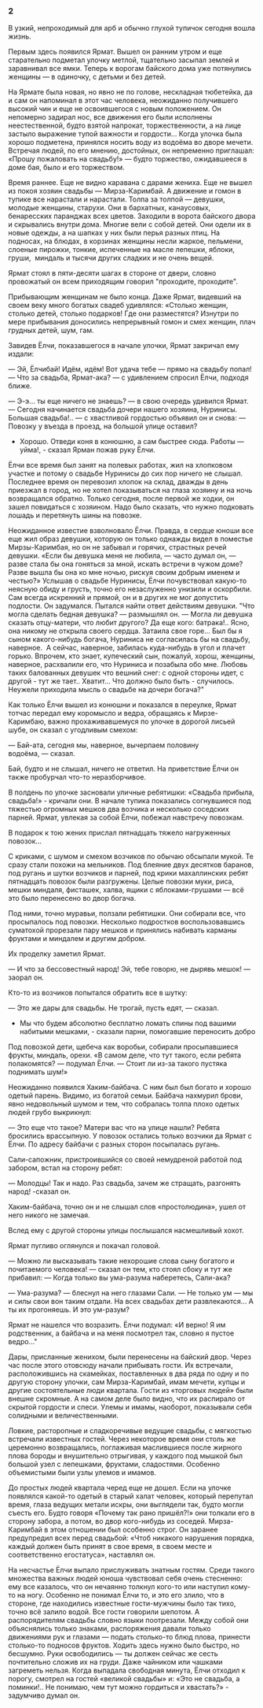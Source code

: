 ### 2

В узкий, непроходимый для арб и обычно глухой тупичок сегодня вошла жизнь.

Первым здесь появился Ярмат.
Вышел он ранним утром и еще старательно подметал улочку метлой, тщательно засыпал землей и заравнивал все ямки.
Теперь к ворогам байского дома уже потянулись женщины — в одиночку, с детьми и без детей.

На Ярмате была новая, но явно не по голове, нескладная тюбетейка, да и сам он напоминал в этот час человека, неожиданно получившего высокий чин и еще не освоившегося с новым положением.
Он непомерно задирал нос, все движения его были исполнены неестественной, будто взятой напрокат, торжественности, а на лице застыло выражение тупой важности и гордости...
Когда улочка была хорошо подметена, принялся носить воду из водоёма во дворе мечети.
Встречая людей, по его мнению, достойных, он непременно приглашал: «Прошу пожаловать на свадьбу!» — будто торжество, ожидавшееся в доме бая, было и его торжеством.

Время раннее.
Еще не видно каравана с дарами жениха.
Еще не вышел из покоя хозяин свадьбы — Мирза-Каримбай.
А движение и гомон в тупике все нарастали и нарастали.
Толпа за толпой — девушки, молодые женщины, старухи.
Они в бархатных, канаусовых, бенаресских паранджах всех цветов.
Заходили в ворота байского двора и скрывались внутри дома.
Многие вели с собой детей.
Они одели их в новые одежды, а на шапках у них были перья разных птиц.
На подносах, на блюдах, в корзинах женщины несли жаркое, пельмени, слоеные пирожки, тонкие, испеченные на масле лепешки, яблоки, груши,  миндаль и тысячи других сладких и не очень вещей.

Ярмат стоял в пяти-десяти шагах в стороне от двери, словно провожатый он всем приходящим говорил "проходите, проходите".

Прибывающим женщинам не было конца.
Даже Ярмат, видевший на своем веку много богатых свадеб удивлялся:
«Столько женщин, столько детей, столько подарков!
Где они разместятся?
Изнутри по мере прибывания доносились непрерывный гомон и смех женщин, плач грудных детей, шум, гам.

Завидев Ёлчи, показавшегося в начале улочки, Ярмат закричал ему издали:

— Эй, Ёлчибай!
Идём, идём!
Вот удача тебе — прямо на свадьбу попал!
— Что за свадьба, Ярмат-ака? — с удивлением спросил Ёлчи, подходя ближе.

— Э-э... ты еще ничего не знаешь? — в свою очередь удивился Ярмат. — Сегодня начинается свадьба дочери нашего хозяина, Нуринисы.
Большая свадьба!.. — с хвастливой гордостью объявил он и снова: — Повозку у въезда в проезд, на большой улице оставил?
- Хорошо.
Отведи коня в конюшню, а сам быстрее сюда.
Работы — уйма!, - сказал Ярман пожав руку Ёлчи.

Ёлчи все время был занят на полевых работах, жил на хлопковом участке и потому о свадьбе Нуринисы до сих пор ничего не слышал.
Последнее время он перевозил хлопок на склад, дважды в день приезжал в город, но не хотел показываться на глаза хозяину и на ночь возвращался обратно.
Только сегодня, после первой же ходки, он зашел повидаться с хозяином.
Надо было сказать, что нужно подковать лошадь и перетянуть шины на повозке.

Неожиданное известие взволновало Ёлчи.
Правда, в сердце юноши все еще жил образ девушки, которую он только однажды видел в поместье Мирзы-Каримбая, но он не забывал и горячих, страстных речей девушки.
«Если бы девушка меня не любила, — часто думал он, — разве стала бы она гоняться за мной, искать встречи в чужом доме?
Разве вышла бы она ко мне ночью, рискуя своим добрым именем и честью?» Услышав о свадьбе Нуринисы, Ёлчи почувствовал какую-то неясную обиду и грусть, точно его незаслуженно унизили и оскорбили.
Сам всегда искренний и прямой, он и в других не мог допустить подлости.
Он задумался.
Пытался найти ответ действиям девушки.
"Что могла сделать бедная девушка? — размышлял он.
— Могла ли девушка сказать отцу-матери, что любит другого?
Да еще кого: батрака!..
Ясно, она никому не открыла своего сердца.
Затаила свое горе…
Был бы я сыном какого-нибудь богача, Нуриниса не согласилась бы на свадьбу, наверное. 
А сейчас, наверное, забилась куда-нибудь в угол и плачет горько.
Впрочем, кто знает, купеческий сын, пожалуй, хорош, женщины, наверное, расхвалили его, что Нуриниса и позабыла обо мне.
Любовь таких балованных девушек что вешний снег: с одной стороны идет, с другой - тут же тает..
Хватит...
Что должно было быть - случилось.
Неужели приходила мысль о свадьбе на дочери богача?"

Как только Ёлчи вышел из конюшни и показался в переулке, Ярмат тотчас передал ему коромысло и ведра, обращаясь к Мирзе-Каримбаю, важно прохаживавшемуся по улочке в дорогой лисьей шубе, он сказал с угодливым смехом:

— Бай-ата, сегодня мы, наверное, вычерпаем половину водоёма, — сказал.

Бай, будто и не слышал, ничего не ответил.
На приветствие Ёлчи он также пробурчал что-то неразборчивое.

В полдень по улочке засновали уличные ребятишки:
«Свадьба прибыла, свадьба!» - кричали они.
В начале тупика показались согнувшиеся под тяжестью огромных мешков два возчика и несколько соседских парней.
Ярмат, увлекая за собой Ёлчи, побежал навстречу повозкам.

В подарок к тою жених прислал пятнадцать тяжело нагруженных повозок…

С криками, с шумом и смехом возчиков по обычаю обсыпали мукой.
Те сразу стали похожи на мельников.
Под блеяние двух десятков баранов, под ругань и шутки возчиков и парней, под крики махаллинских ребят пятнадцать повозок были разгружены.
Целые повозки муки, риса, мешки миндаля, фисташек, халва, ящики с яблоками-грушами — всё это было перенесено во двор богача.

Под ними, точно муравьи, ползали ребятишки.
Они собирали все, что просыпалось под повозки.
Несколько подростков воспользовавшись суматохой прорезали пару мешков и принялись набивать карманы фруктами и миндалем и другим добром.

Их проделку заметил Ярмат.

— И что за бессовестный народ!
Эй, тебе говорю, не дырявь мешок! — заорал он.

Кто-то из возчиков попытался обратить все в шутку:

— Это же дары для свадьбы.
Не трогай, пусть едят, — сказал.

- Мы что будем абсолютно бесплатно ломать спины под вашими набитыми мешками, - сказали парни, помогавшие переносить добро

Под повозкой дети, щебеча как воробьи, собирали просыпавшиеся фрукты, миндаль, орехи.
«В самом деле, что тут такого, если ребята полакомятся? — подумал Ёлчи. — Стоит ли из-за такого пустяка поднимать шум!»

Неожиданно появился Хаким-байбача.
С ним был был богато и хорошо одетый парень.
Видимо, из богатой семьи.
Байбача нахмурил брови, явно недовольный шумом и тем, что собралась толпа плохо одетых людей грубо выкрикнул:

— Это еще что такое?
Матери вас что на улице нашли?
Ребята бросились врассыпную.
У повозок остались только возчики да Ярмат с Ёлчи.
По адресу байбачи с разных сторон посыпалась ругань.

Сали-сапожник, пристроившийся со своей немудреной работой под забором, встал на сторону ребят:

— Молодцы!
Так и надо.
Раз свадьба, зачем же стращать, разгонять народ! -сказал он.

Хаким-байбача, точно он и не слышал слов «простолюдина», ушел от него никого не замечая.

Вслед ему с другой стороны улицы послышался насмешливый хохот.

Ярмат пугливо оглянулся и покачал головой.

— Можно ли высказывать такие нехорошие слова сыну богатого и почитаемого человека! — сказал он тем, кто стоял сбоку и тут же прибавил: — Когда только вы ума-разума наберетесь, Сали-ака?

— Ума-разума? — блеснул на него глазами Сали.
— Не только ум — мы и силы свои вон таким отдали.
На всех свадьбах дети развлекаются...
А ты их прогоняешь.
И это ум-разум?

Ярмат не нашелся что возразить.
Ёлчи подумал:
«И верно!
Я им родственник, а байбача и на меня посмотрел так, словно я пустое ведро..."

Дары, присланные женихом, были перенесены на байский двор.
Через час после этого отовсюду начали прибывать гости.
Их встречали, расположившись на скамейках, поставленных в два ряда по одну и по другую сторону улочки, сам Мирза-Каримбай, имам мечети, купцы и другие состоятельные люди квартала.
Гости из «торговых людей» были внешне скромные.
А на самом деле было видно, что их распирало от скрытой гордости и спеси.
Улемы и имамы, наоборот, показывали себя солидными и величественными.

Ловкие, расторопные и сладкоречивые ведущие свадьбы, с мягкостью встречали известных гостей.
Через некоторое время они столь же церемонно возвращались, поглаживая маслившиеся после жирного плова бороды и внушительно отрыгивая, у каждого под мышкой был большой узел с лепешками, фруктами, сладостями.
Особенно объемистыми были узлы улемов и имамов.

До простых людей квартала черед еще не дошел.
Если на улочке появлялся какой-то одетый в старый халат человек, который перепутал время, глаза ведущих метали искры, они выглядели так, будто могли съесть его.
Будто говоря «Почему так рано пришёл?!» они толкали его в сторону забора, а потом, во двор кого-нибудь из соседей.
Мирза-Каримбай в этом отношении был особенно строг.
Он заранее предупредил всех перед свадьбой:
«Чтоб никакого нарушения порядка, каждый должен быть принят в свое время, в своем месте и соответственно егостатуса», наставлял он.

На несчастье Ёлчи выпало прислуживать знатным гостям.
Среди такого множества важных людей юноша чувствовал себя очень стесненно: ему все казалось, что он нечаянно толкнул кого-то или наступил кому-то на ногу.
Особенно не понимал Ёлчи то, и это его злило, что в стороне, где находились известные гости-мужчины было так тихо, точно всё залило водой.
Все гости говорили шепотом.
А распорядителям свадьбы словно языки поотрезали.
Между собой они объяснялись только знаками, распоряжения давали только движениями рук и глазами — подать столько-то блюд плова, принести столько-то подносов фруктов.
Ходить здесь нужно было быстро, но бесшумно.
Руки освободились — ты должен сейчас же сесть почтительно сложив их на груди.
Даже чайником или чашками загреметь нельзя.
Когда выпадала свободная минута, Ёлчи отходил к порогу, смотрел на гостей «великой свадьбы» и:
«Это не свадьба, а поминки!..
Не понимаю, чем тут можно гордиться и хвастать?» - задумчиво думал он.
